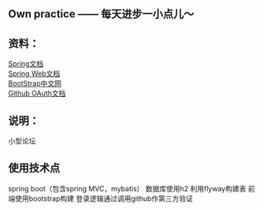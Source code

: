 ## Own practice —— 每天进步一小点儿～

## 资料：
[Spring文档](https://spring.io/guides)  
[Spring Web文档](https://spring.io/guides/gs/serving-web-content/)  
[BootStrap中文网](https://v3.bootcss.com/)    
[Github OAuth文档](https://developer.github.com/apps/building-oauth-apps/creating-an-oauth-app/) 

## 说明：
小型论坛


## 使用技术点
spring boot（包含spring MVC，mybatis）
数据库使用h2
利用flyway构建表
前端使用bootstrap构建
登录逻辑通过调用github作第三方验证